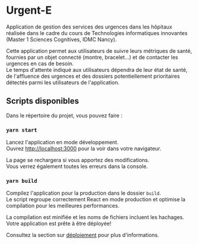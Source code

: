 # Urgent-E

Application de gestion des services des urgences dans les hôpitaux réalisée dans le cadre du cours de Technologies informatiques innovantes (Master 1 Sciences Cognitives, IDMC Nancy).

Cette application permet aux utilisateurs de suivre leurs métriques de santé, fournies par un objet connecté (montre, bracelet...) et de contacter les urgences en cas de besoin.\
Le temps d'attente indiqué aux utilisateurs dépendra de leur état de santé, de l'affluence des urgences et des dossiers potentiellement prioritaires détectés parmi les utilisateurs de l'application. 

## Scripts disponibles

Dans le répertoire du projet, vous pouvez faire :

### `yarn start`

Lancez l'application en mode développement.\
Ouvrez [http://localhost:3000](http://localhost:3000) pour la voir dans votre navigateur.

La page se rechargera si vous apportez des modifications.\
Vous verrez également toutes les erreurs dans la console.

### `yarn build`

Compilez l'application pour la production dans le dossier `build`. \
Le script regroupe correctement React en mode production et optimise la compilation pour les meilleures performances.

La compilation est minifiée et les noms de fichiers incluent les hachages. \
Votre application est prête à être déployée!

Consultez la section sur [déploiement](https://facebook.github.io/create-react-app/docs/deployment) pour plus d'informations.